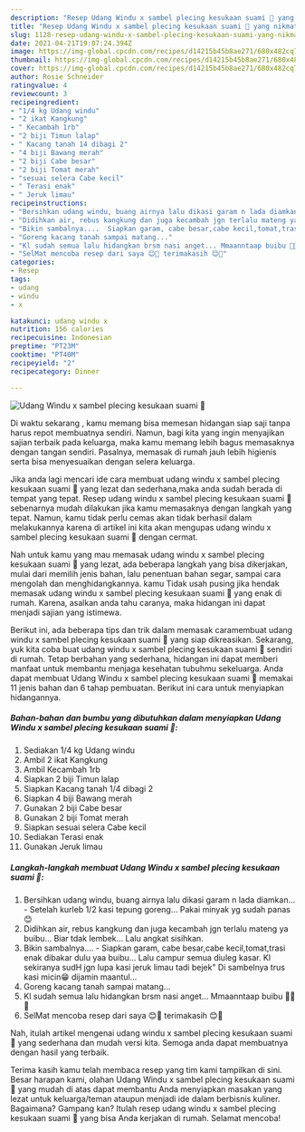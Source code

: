 ```yaml
---
description: "Resep Udang Windu x sambel plecing kesukaan suami 🥰 yang nikmat Untuk Jualan"
title: "Resep Udang Windu x sambel plecing kesukaan suami 🥰 yang nikmat Untuk Jualan"
slug: 1128-resep-udang-windu-x-sambel-plecing-kesukaan-suami-yang-nikmat-untuk-jualan
date: 2021-04-21T19:07:24.394Z
image: https://img-global.cpcdn.com/recipes/d14215b45b8ae271/680x482cq70/udang-windu-x-sambel-plecing-kesukaan-suami-🥰-foto-resep-utama.jpg
thumbnail: https://img-global.cpcdn.com/recipes/d14215b45b8ae271/680x482cq70/udang-windu-x-sambel-plecing-kesukaan-suami-🥰-foto-resep-utama.jpg
cover: https://img-global.cpcdn.com/recipes/d14215b45b8ae271/680x482cq70/udang-windu-x-sambel-plecing-kesukaan-suami-🥰-foto-resep-utama.jpg
author: Rosie Schneider
ratingvalue: 4
reviewcount: 3
recipeingredient:
- "1/4 kg Udang windu"
- "2 ikat Kangkung"
- " Kecambah 1rb"
- "2 biji Timun lalap"
- " Kacang tanah 14 dibagi 2"
- "4 biji Bawang merah"
- "2 biji Cabe besar"
- "2 biji Tomat merah"
- "sesuai selera Cabe kecil"
- " Terasi enak"
- " Jeruk limau"
recipeinstructions:
- "Bersihkan udang windu, buang airnya lalu dikasi garam n lada diamkan... Setelah kurleb 1/2 kasi tepung goreng... Pakai minyak yg sudah panas 😊"
- "Didihkan air, rebus kangkung dan juga kecambah jgn terlalu mateng ya buibu... Biar tdak lembek... Lalu angkat sisihkan."
- "Bikin sambalnya....  Siapkan garam, cabe besar,cabe kecil,tomat,trasi enak dibakar dulu yaa buibu... Lalu campur semua diuleg kasar. Kl sekiranya sudH jgn lupa kasi jeruk limau tadi bejek&#34; Di sambelnya trus kasi micin😁 dijamin maantul..."
- "Goreng kacang tanah sampai matang..."
- "Kl sudah semua lalu hidangkan brsm nasi anget... Mmaanntaap buibu 🤤🤤🤭"
- "SelMat mencoba resep dari saya 😊🙏 terimakasih 😊🥰"
categories:
- Resep
tags:
- udang
- windu
- x

katakunci: udang windu x 
nutrition: 156 calories
recipecuisine: Indonesian
preptime: "PT23M"
cooktime: "PT40M"
recipeyield: "2"
recipecategory: Dinner

---
```



![Udang Windu x sambel plecing kesukaan suami 🥰](https://img-global.cpcdn.com/recipes/d14215b45b8ae271/680x482cq70/udang-windu-x-sambel-plecing-kesukaan-suami-🥰-foto-resep-utama.jpg)

Di waktu  sekarang , kamu memang bisa memesan hidangan siap saji tanpa harus repot membuatnya sendiri. Namun, bagi kita yang ingin menyajikan sajian terbaik pada keluarga, maka kamu memang lebih bagus memasaknya dengan tangan sendiri. Pasalnya, memasak di rumah jauh lebih higienis serta bisa menyesuaikan dengan selera keluarga.

Jika anda lagi mencari ide cara membuat udang windu x sambel plecing kesukaan suami 🥰 yang lezat dan sederhana,maka anda sudah berada di tempat yang tepat. Resep udang windu x sambel plecing kesukaan suami 🥰  sebenarnya mudah dilakukan jika kamu memasaknya dengan langkah yang tepat. Namun, kamu tidak perlu cemas akan tidak berhasil dalam melakukannya 
karena di artikel ini kita akan mengupas udang windu x sambel plecing kesukaan suami 🥰 dengan cermat.  



Nah untuk kamu yang mau memasak udang windu x sambel plecing kesukaan suami 🥰 yang lezat, ada beberapa langkah yang bisa dikerjakan, mulai dari memilih jenis bahan, lalu penentuan bahan segar, sampai cara mengolah dan menghidangkannya. kamu Tidak usah pusing jika hendak memasak udang windu x sambel plecing kesukaan suami 🥰 yang enak di rumah. Karena, asalkan anda  tahu caranya, maka hidangan ini dapat menjadi sajian yang istimewa.

Berikut ini, ada beberapa tips dan trik dalam memasak caramembuat udang windu x sambel plecing kesukaan suami 🥰 yang siap dikreasikan. Sekarang, yuk kita coba buat udang windu x sambel plecing kesukaan suami 🥰 sendiri di rumah. Tetap berbahan yang sederhana, hidangan ini dapat memberi manfaat untuk membantu menjaga kesehatan tubuhmu sekeluarga. Anda dapat membuat Udang Windu x sambel plecing kesukaan suami 🥰 memakai 11 jenis bahan dan 6 tahap pembuatan. Berikut ini cara untuk menyiapkan hidangannya.

<!--inarticleads1-->

##### Bahan-bahan dan bumbu yang dibutuhkan dalam menyiapkan Udang Windu x sambel plecing kesukaan suami 🥰:

1. Sediakan 1/4 kg Udang windu
1. Ambil 2 ikat Kangkung
1. Ambil  Kecambah 1rb
1. Siapkan 2 biji Timun lalap
1. Siapkan  Kacang tanah 1/4 dibagi 2
1. Siapkan 4 biji Bawang merah
1. Gunakan 2 biji Cabe besar
1. Gunakan 2 biji Tomat merah
1. Siapkan sesuai selera Cabe kecil
1. Sediakan  Terasi enak
1. Gunakan  Jeruk limau




<!--inarticleads2-->

##### Langkah-langkah membuat Udang Windu x sambel plecing kesukaan suami 🥰:

1. Bersihkan udang windu, buang airnya lalu dikasi garam n lada diamkan... - Setelah kurleb 1/2 kasi tepung goreng... Pakai minyak yg sudah panas 😊
1. Didihkan air, rebus kangkung dan juga kecambah jgn terlalu mateng ya buibu... Biar tdak lembek... Lalu angkat sisihkan.
1. Bikin sambalnya....  - Siapkan garam, cabe besar,cabe kecil,tomat,trasi enak dibakar dulu yaa buibu... Lalu campur semua diuleg kasar. Kl sekiranya sudH jgn lupa kasi jeruk limau tadi bejek&#34; Di sambelnya trus kasi micin😁 dijamin maantul...
1. Goreng kacang tanah sampai matang...
1. Kl sudah semua lalu hidangkan brsm nasi anget... Mmaanntaap buibu 🤤🤤🤭
1. SelMat mencoba resep dari saya 😊🙏 terimakasih 😊🥰




Nah, itulah artikel mengenai  udang windu x sambel plecing kesukaan suami 🥰  yang sederhana dan mudah versi kita. Semoga anda dapat membuatnya dengan hasil yang terbaik. 

Terima kasih kamu telah membaca resep yang tim kami tampilkan di sini. Besar harapan kami, olahan  Udang Windu x sambel plecing kesukaan suami 🥰 yang mudah di atas dapat membantu Anda menyiapkan masakan yang lezat untuk keluarga/teman ataupun menjadi ide dalam berbisnis kuliner. Bagaimana? Gampang kan? Itulah resep udang windu x sambel plecing kesukaan suami 🥰 yang bisa Anda kerjakan di rumah. Selamat mencoba!

